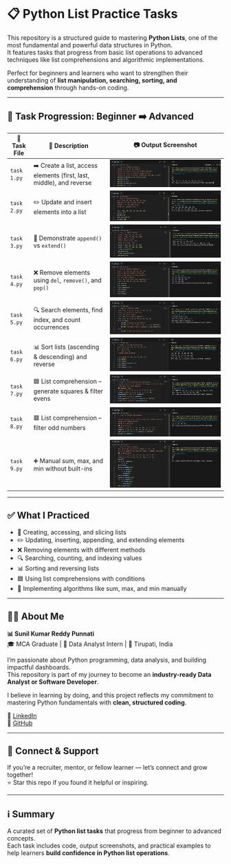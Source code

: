 # 📋 Python List Practice Tasks  

This repository is a structured guide to mastering **Python Lists**, one of the most fundamental and powerful data structures in Python.  
It features tasks that progress from basic list operations to advanced techniques like list comprehensions and algorithmic implementations.  

Perfect for beginners and learners who want to strengthen their understanding of **list manipulation, searching, sorting, and comprehension** through hands-on coding.  

---

## 📂 Task Progression: Beginner ➡️ Advanced  

| 🧪 Task File | 📄 Description | 📷 Output Screenshot |
|-------------|----------------|----------------------|
| `task 1.py` | ➡️ Create a list, access elements (first, last, middle), and reverse | ![Task 1](task%201.png) |
| `task 2.py` | ✏️ Update and insert elements into a list | ![Task 2](task%202.png) |
| `task 3.py` | 🔗 Demonstrate `append()` vs `extend()` | ![Task 3](task%203.png) |
| `task 4.py` | ❌ Remove elements using `del`, `remove()`, and `pop()` | ![Task 4](task%204.png) |
| `task 5.py` | 🔍 Search elements, find index, and count occurrences | ![Task 5](task%205.png) |
| `task 6.py` | 📊 Sort lists (ascending & descending) and reverse | ![Task 6](task%206.png) |
| `task 7.py` | 🟦 List comprehension – generate squares & filter evens | ![Task 7](task%207.png) |
| `task 8.py` | 🟥 List comprehension – filter odd numbers | ![Task 8](task%208.png) |
| `task 9.py` | ➕ Manual sum, max, and min without built-ins | ![Task 9](task%209.png) |

---

## ✅ What I Practiced  
- 📌 Creating, accessing, and slicing lists  
- ✏️ Updating, inserting, appending, and extending elements  
- ❌ Removing elements with different methods  
- 🔍 Searching, counting, and indexing values  
- 📊 Sorting and reversing lists  
- 🟦 Using list comprehensions with conditions  
- 🔢 Implementing algorithms like sum, max, and min manually  

---

## 👨‍💻 About Me  
**📊 Sunil Kumar Reddy Punnati**  
🎓 MCA Graduate | 💼 Data Analyst Intern | 📍 Tirupati, India  

I’m passionate about Python programming, data analysis, and building impactful dashboards.  
This repository is part of my journey to become an **industry-ready Data Analyst or Software Developer**.  

I believe in learning by doing, and this project reflects my commitment to mastering Python fundamentals with **clean, structured coding**.  

🔗 [LinkedIn](https://www.linkedin.com/in/sunil-kumar-reddy-punnati-a0a279308/)  
🔗 [GitHub](https://github.com/sunilkumarreddypunnati/python-list-data-structure)  

---

## 🙌 Connect & Support  
If you’re a recruiter, mentor, or fellow learner — let’s connect and grow together!  
⭐ Star this repo if you found it helpful or inspiring.  

---

## ℹ️ Summary  
A curated set of **Python list tasks** that progress from beginner to advanced concepts.  
Each task includes code, output screenshots, and practical examples to help learners **build confidence in Python list operations**.  
